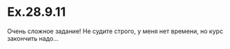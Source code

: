 # Ex.28.9.11

Очень сложное задание! Не судите строго, у меня нет времени, но курс закончить надо...
